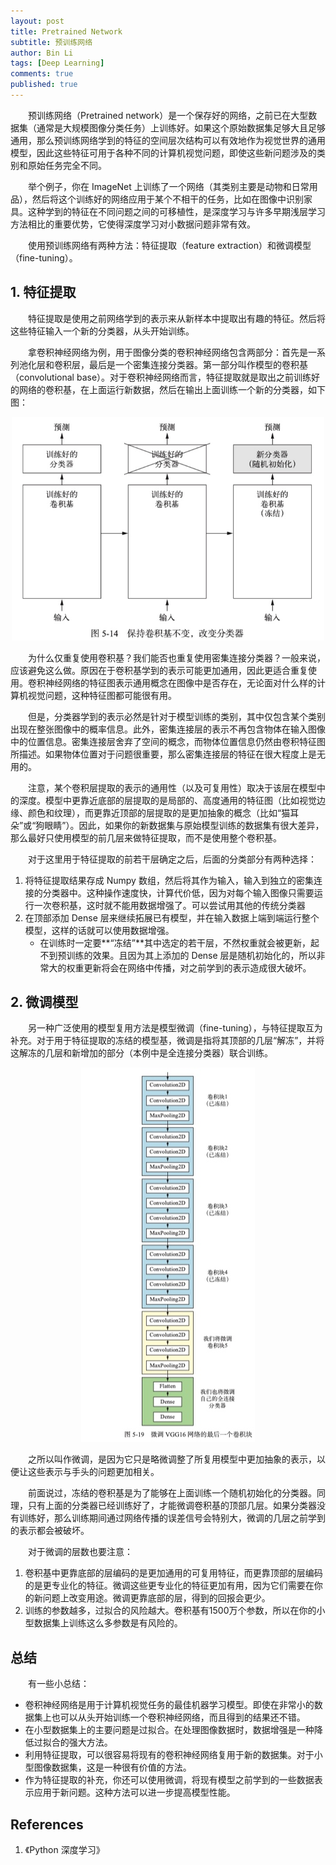 ```yaml
---
layout: post
title: Pretrained Network
subtitle: 预训练网络
author: Bin Li
tags: [Deep Learning]
comments: true
published: true
---
```


　　预训练网络（Pretrained network）是一个保存好的网络，之前已在大型数据集（通常是大规模图像分类任务）上训练好。如果这个原始数据集足够大且足够通用，那么预训练网络学到的特征的空间层次结构可以有效地作为视觉世界的通用模型，因此这些特征可用于各种不同的计算机视觉问题，即使这些新问题涉及的类别和原始任务完全不同。

　　举个例子，你在 ImageNet 上训练了一个网络（其类别主要是动物和日常用品），然后将这个训练好的网络应用于某个不相干的任务，比如在图像中识别家具。这种学到的特征在不同问题之间的可移植性，是深度学习与许多早期浅层学习方法相比的重要优势，它使得深度学习对小数据问题非常有效。

　　使用预训练网络有两种方法：特征提取（feature extraction）和微调模型（fine-tuning）。

## 1. 特征提取
　　特征提取是使用之前网络学到的表示来从新样本中提取出有趣的特征。然后将这些特征输入一个新的分类器，从头开始训练。

　　拿卷积神经网络为例，用于图像分类的卷积神经网络包含两部分：首先是一系列池化层和卷积层，最后是一个密集连接分类器。第一部分叫作模型的卷积基（convolutional base）。对于卷积神经网络而言，特征提取就是取出之前训练好的网络的卷积基，在上面运行新数据，然后在输出上面训练一个新的分类器，如下图：

<p align="center">
  <img width="500" height="" src="/img/media/15821178105676.jpg">
</p>


　　为什么仅重复使用卷积基？我们能否也重复使用密集连接分类器？一般来说，应该避免这么做。原因在于卷积基学到的表示可能更加通用，因此更适合重复使用。卷积神经网络的特征图表示通用概念在图像中是否存在，无论面对什么样的计算机视觉问题，这种特征图都可能很有用。

　　但是，分类器学到的表示必然是针对于模型训练的类别，其中仅包含某个类别出现在整张图像中的概率信息。此外，密集连接层的表示不再包含物体在输入图像中的位置信息。密集连接层舍弃了空间的概念，而物体位置信息仍然由卷积特征图所描述。如果物体位置对于问题很重要，那么密集连接层的特征在很大程度上是无用的。

　　注意，某个卷积层提取的表示的通用性（以及可复用性）取决于该层在模型中的深度。模型中更靠近底部的层提取的是局部的、高度通用的特征图（比如视觉边缘、颜色和纹理），而更靠近顶部的层提取的是更加抽象的概念（比如“猫耳朵”或“狗眼睛”）。因此，如果你的新数据集与原始模型训练的数据集有很大差异，那么最好只使用模型的前几层来做特征提取，而不是使用整个卷积基。

　　对于这里用于特征提取的前若干层确定之后，后面的分类部分有两种选择：
1. 将特征提取结果存成 Numpy 数组，然后将其作为输入，输入到独立的密集连接的分类器中。这种操作速度快，计算代价低，因为对每个输入图像只需要运行一次卷积基，这时就不能用数据增强了。可以尝试用其他的传统分类器
2. 在顶部添加 Dense 层来继续拓展已有模型，并在输入数据上端到端运行整个模型，这样的话就可以使用数据增强。
    * 在训练时一定要**“冻结”**其中选定的若干层，不然权重就会被更新，起不到预训练的效果。且因为其上添加的 Dense 层是随机初始化的，所以非常大的权重更新将会在网络中传播，对之前学到的表示造成很大破坏。

## 2. 微调模型
　　另一种广泛使用的模型复用方法是模型微调（fine-tuning），与特征提取互为补充。对于用于特征提取的冻结的模型基，微调是指将其顶部的几层“解冻”，并将这解冻的几层和新增加的部分（本例中是全连接分类器）联合训练。

<p align="center">
  <img width="" height="" src="/img/media/15821194057760.jpg">
</p>


　　之所以叫作微调，是因为它只是略微调整了所复用模型中更加抽象的表示，以便让这些表示与手头的问题更加相关。

　　前面说过，冻结的卷积基是为了能够在上面训练一个随机初始化的分类器。同理，只有上面的分类器已经训练好了，才能微调卷积基的顶部几层。如果分类器没有训练好，那么训练期间通过网络传播的误差信号会特别大，微调的几层之前学到的表示都会被破坏。

　　对于微调的层数也要注意：
1. 卷积基中更靠底部的层编码的是更加通用的可复用特征，而更靠顶部的层编码的是更专业化的特征。微调这些更专业化的特征更加有用，因为它们需要在你的新问题上改变用途。微调更靠底部的层，得到的回报会更少。
2. 训练的参数越多，过拟合的风险越大。卷积基有1500万个参数，所以在你的小型数据集上训练这么多参数是有风险的。

## 总结
　　有一些小总结：
* 卷积神经网络是用于计算机视觉任务的最佳机器学习模型。即使在非常小的数据集上也可以从头开始训练一个卷积神经网络，而且得到的结果还不错。
* 在小型数据集上的主要问题是过拟合。在处理图像数据时，数据增强是一种降低过拟合的强大方法。
* 利用特征提取，可以很容易将现有的卷积神经网络复用于新的数据集。对于小型图像数据集，这是一种很有价值的方法。
* 作为特征提取的补充，你还可以使用微调，将现有模型之前学到的一些数据表示应用于新问题。这种方法可以进一步提高模型性能。

## References
1. 《Python 深度学习》